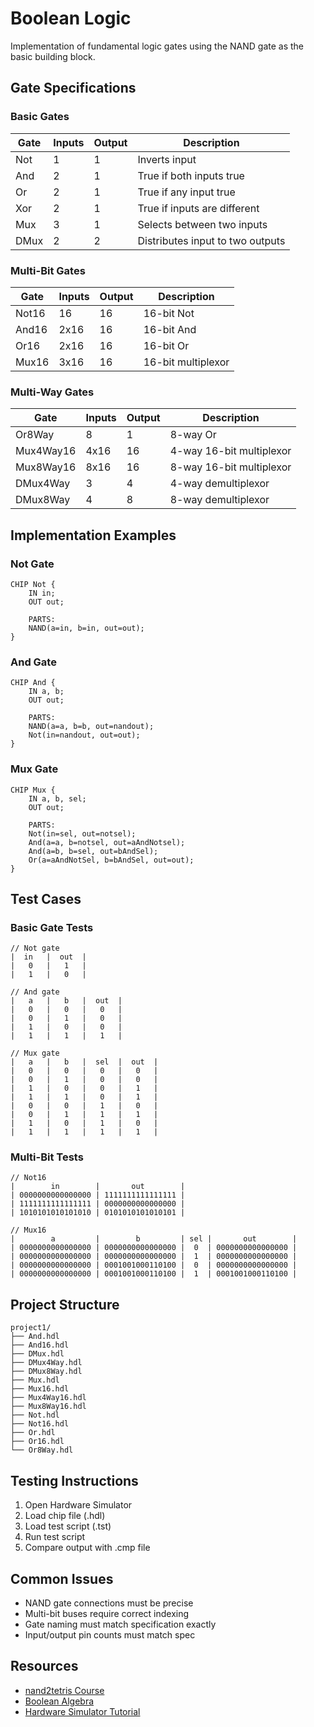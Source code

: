 # Boolean Logic

Implementation of fundamental logic gates using the NAND gate as the basic building block.

## Gate Specifications

### Basic Gates
| Gate    | Inputs | Output | Description                    |
|---------|--------|--------|--------------------------------|
| Not     | 1      | 1      | Inverts input                  |
| And     | 2      | 1      | True if both inputs true       |
| Or      | 2      | 1      | True if any input true         |
| Xor     | 2      | 1      | True if inputs are different   |
| Mux     | 3      | 1      | Selects between two inputs     |
| DMux    | 2      | 2      | Distributes input to two outputs|

### Multi-Bit Gates
| Gate      | Inputs  | Output | Description                  |
|-----------|---------|--------|------------------------------|
| Not16     | 16      | 16     | 16-bit Not                  |
| And16     | 2x16    | 16     | 16-bit And                  |
| Or16      | 2x16    | 16     | 16-bit Or                   |
| Mux16     | 3x16    | 16     | 16-bit multiplexor          |

### Multi-Way Gates
| Gate      | Inputs  | Output | Description                  |
|-----------|---------|--------|------------------------------|
| Or8Way    | 8       | 1      | 8-way Or                    |
| Mux4Way16 | 4x16    | 16     | 4-way 16-bit multiplexor    |
| Mux8Way16 | 8x16    | 16     | 8-way 16-bit multiplexor    |
| DMux4Way  | 3       | 4      | 4-way demultiplexor         |
| DMux8Way  | 4       | 8      | 8-way demultiplexor         |

## Implementation Examples

### Not Gate
```hdl
CHIP Not {
    IN in;
    OUT out;

    PARTS:
    NAND(a=in, b=in, out=out);
}
```

### And Gate
```hdl
CHIP And {
    IN a, b;
    OUT out;

    PARTS:
    NAND(a=a, b=b, out=nandout);
    Not(in=nandout, out=out);
}
```

### Mux Gate
```hdl
CHIP Mux {
    IN a, b, sel;
    OUT out;

    PARTS:
    Not(in=sel, out=notsel);
    And(a=a, b=notsel, out=aAndNotsel);
    And(a=b, b=sel, out=bAndSel);
    Or(a=aAndNotSel, b=bAndSel, out=out);
}
```

## Test Cases

### Basic Gate Tests
```
// Not gate
|  in   |  out  |
|   0   |   1   |
|   1   |   0   |

// And gate
|   a   |   b   |  out  |
|   0   |   0   |   0   |
|   0   |   1   |   0   |
|   1   |   0   |   0   |
|   1   |   1   |   1   |

// Mux gate
|   a   |   b   |  sel  |  out  |
|   0   |   0   |   0   |   0   |
|   0   |   1   |   0   |   0   |
|   1   |   0   |   0   |   1   |
|   1   |   1   |   0   |   1   |
|   0   |   0   |   1   |   0   |
|   0   |   1   |   1   |   1   |
|   1   |   0   |   1   |   0   |
|   1   |   1   |   1   |   1   |
```

### Multi-Bit Tests
```
// Not16
|        in        |       out        |
| 0000000000000000 | 1111111111111111 |
| 1111111111111111 | 0000000000000000 |
| 1010101010101010 | 0101010101010101 |

// Mux16
|        a         |        b         | sel |       out        |
| 0000000000000000 | 0000000000000000 |  0  | 0000000000000000 |
| 0000000000000000 | 0000000000000000 |  1  | 0000000000000000 |
| 0000000000000000 | 0001001000110100 |  0  | 0000000000000000 |
| 0000000000000000 | 0001001000110100 |  1  | 0001001000110100 |
```

## Project Structure
```
project1/
├── And.hdl
├── And16.hdl
├── DMux.hdl
├── DMux4Way.hdl
├── DMux8Way.hdl
├── Mux.hdl
├── Mux16.hdl
├── Mux4Way16.hdl
├── Mux8Way16.hdl
├── Not.hdl
├── Not16.hdl
├── Or.hdl
├── Or16.hdl
└── Or8Way.hdl
```

## Testing Instructions
1. Open Hardware Simulator
2. Load chip file (.hdl)
3. Load test script (.tst)
4. Run test script
5. Compare output with .cmp file

## Common Issues
- NAND gate connections must be precise
- Multi-bit buses require correct indexing
- Gate naming must match specification exactly
- Input/output pin counts must match spec

## Resources
- [nand2tetris Course](https://www.nand2tetris.org)
- [Boolean Algebra](https://www.nand2tetris.org/project01)
- [Hardware Simulator Tutorial](https://www.nand2tetris.org/software) 